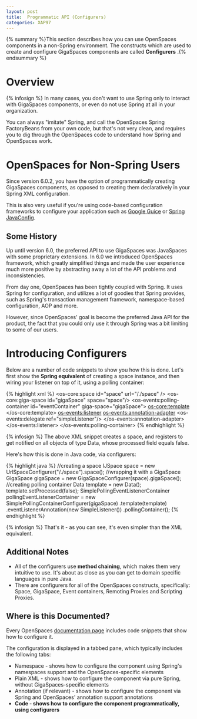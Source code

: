 ```yaml
---
layout: post
title:  Programmatic API (Configurers)
categories: XAP97
---
```


{% summary %}This section describes how you can use OpenSpaces components in a non-Spring environment. The constructs which are used to create and configure GigaSpaces components are called **Configurers** .{% endsummary %}

# Overview

{% infosign %} In many cases, you don't want to use Spring only to interact with GigaSpaces components, or even do not use Spring at all in your organization.

You can always "imitate" Spring, and call the OpenSpaces Spring FactoryBeans from your own code, but that's not very clean, and requires you to dig through the OpenSpaces code to understand how Spring and OpenSpaces work.

# OpenSpaces for Non-Spring Users

Since version 6.0.2, you have the option of programmatically creating GigaSpaces components, as opposed to creating them declaratively in your Spring XML configuration.

This is also very useful if you're using code-based configuration frameworks to configure your application such as [Google Guice](http://code.google.com/p/google-guice) or [Spring JavaConfig](http://www.springframework.org/javaconfig).

## Some History

Up until version 6.0, the preferred API to use GigaSpaces was JavaSpaces with some proprietary extensions. In 6.0 we introduced OpenSpaces framework, which greatly simplified things and made the user experience much more positive by abstracting away a lot of the API problems and inconsistencies.

From day one, OpenSpaces has been tightly coupled with Spring. It uses Spring for configuration, and utilizes a lot of goodies that Spring provides, such as Spring's transaction management framework, namespace-based configuration, AOP and more.

However, since OpenSpaces' goal is become the preferred Java API for the product, the fact that you could only use it through Spring was a bit limiting to some of our users.

# Introducing Configurers

Below are a number of code snippets to show you how this is done. Let's first show the **Spring equivalent** of creating a space instance, and then wiring your listener on top of it, using a polling container:

{% highlight xml %}
<os-core:space id="space" url="/./space" />
<os-core:giga-space id="gigaSpace" space="space"/>
<bean id="simpleListener" class="SimpleListener" />
<os-events:polling-container id="eventContainer" giga-space="gigaSpace">
<os-core:template>
        <bean class="org.openspaces.example.data.common.Data">
            <property name="processed" value="false"/>
        </bean>
    </os-core:template>
<os-events:listener>
        <os-events:annotation-adapter>
            <os-events:delegate ref="simpleListener"/>
        </os-events:annotation-adapter>
    </os-events:listener>
</os-events:polling-container>
{% endhighlight %}

{% infosign %} The above XML snippet creates a space, and registers to get notified on all objects of type Data, whose processed field equals false.

Here's how this is done in Java code, via configurers:

{% highlight java %}
//creating a space
IJSpace space = new UrlSpaceConfigurer("/./space").space();
//wrapping it with a GigaSpace
GigaSpace gigaSpace = new GigaSpaceConfigurer(space).gigaSpace();
//creating polling container
Data template = new Data();
template.setProcessed(false);
SimplePollingEventListenerContainer pollingEventListenerContainer = new SimplePollingContainerConfigurer(gigaSpace)
.template(template)
.eventListenerAnnotation(new SimpleListener())
.pollingContainer();
{% endhighlight %}

{% infosign %} That's it - as you can see, it's even simpler than the XML equivalent.

## Additional Notes

- All of the configurers use **method chaining**, which makes them very intuitive to use. It's about as close as you can get to domain specific languages in pure Java.
- There are configurers for all of the OpenSpaces constructs, specifically: Space, GigaSpace, Event containers, Remoting Proxies and Scripting Proxies.

## Where is this Documented?

Every OpenSpaces [documentation page](./the-space-component.html) includes code snippets that show how to configure it.

The configuration is displayed in a tabbed pane, which typically includes the following tabs:

- Namespace - shows how to configure the component using Spring's namespaces support and the OpenSpaces-specific elements
- Plain XML - shows how to configure the component via pure Spring, without GigaSpaces-specific elements
- Annotation (if relevant) - shows how to configure the component via Spring and OpenSpaces' annotation support annotations
- **Code - shows how to configure the component programmatically, using configurers**

